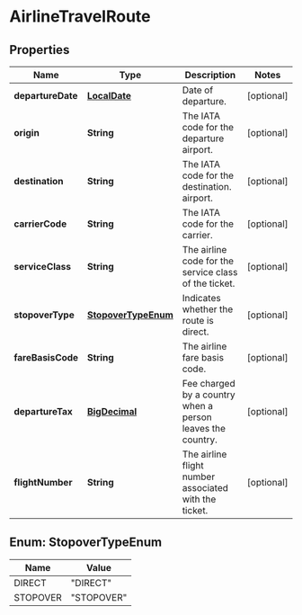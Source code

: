 
# AirlineTravelRoute

## Properties
Name | Type | Description | Notes
------------ | ------------- | ------------- | -------------
**departureDate** | [**LocalDate**](LocalDate.md) | Date of departure. |  [optional]
**origin** | **String** | The IATA code for the departure airport. |  [optional]
**destination** | **String** | The IATA code for the destination. airport. |  [optional]
**carrierCode** | **String** | The IATA code for the carrier. |  [optional]
**serviceClass** | **String** | The airline code for the service class of the ticket. |  [optional]
**stopoverType** | [**StopoverTypeEnum**](#StopoverTypeEnum) | Indicates whether the route is direct. |  [optional]
**fareBasisCode** | **String** | The airline fare basis code. |  [optional]
**departureTax** | [**BigDecimal**](BigDecimal.md) | Fee charged by a country when a person leaves the country. |  [optional]
**flightNumber** | **String** | The airline flight number associated with the ticket. |  [optional]


<a name="StopoverTypeEnum"></a>
## Enum: StopoverTypeEnum
Name | Value
---- | -----
DIRECT | &quot;DIRECT&quot;
STOPOVER | &quot;STOPOVER&quot;



